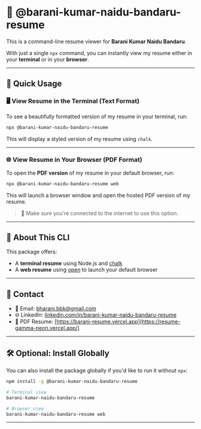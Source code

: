# 📄 @barani-kumar-naidu-bandaru-resume

This is a command-line resume viewer for **Barani Kumar Naidu Bandaru**.

With just a single `npx` command, you can instantly view my resume either in your **terminal** or in your **browser**.

---

## 🚀 Quick Usage

### 🖥️ View Resume in the Terminal (Text Format)

To see a beautifully formatted version of my resume in your terminal, run:

```bash
npx @barani-kumar-naidu-bandaru-resume
```

This will display a styled version of my resume using `chalk`.

---

### 🌐 View Resume in Your Browser (PDF Format)

To open the **PDF version** of my resume in your default browser, run:

```bash
npx @barani-kumar-naidu-bandaru-resume web
```

This will launch a browser window and open the hosted PDF version of my resume.

> 📌 Make sure you're connected to the internet to use this option.

---

## 📄 About This CLI

This package offers:

- A **terminal resume** using Node.js and [chalk](https://www.npmjs.com/package/chalk)
- A **web resume** using [open](https://www.npmjs.com/package/open) to launch your default browser

---

## 🔗 Contact

- 📧 Email: [bharani.bbk@gmail.com](mailto:bharani.bbk@gmail.com)
- 🌐 LinkedIn: [linkedin.com/in/barani-kumar-naidu-bandaru-resume](https://linkedin.com/in/barani-kumar-naidu-bandaru-resume)
- 🧾 PDF Resume: [https://barani-resume.vercel.app](https://resume-gamma-neon.vercel.app/)

---

## 🛠️ Optional: Install Globally

You can also install the package globally if you'd like to run it without `npx`:

```bash
npm install -g @barani-kumar-naidu-bandaru-resume

# Terminal view
barani-kumar-naidu-bandaru-resume

# Browser view
barani-kumar-naidu-bandaru-resume web
```

---
